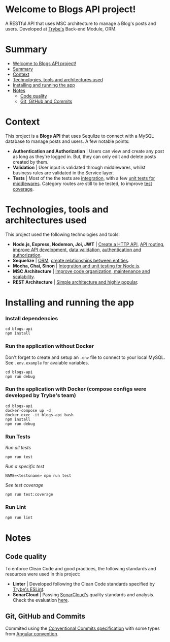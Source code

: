 # Welcome to Blogs API project!
A RESTful API that uses MSC architecture to manage a Blog's posts and users. Developed at [Trybe's](https://www.betrybe.com/) Back-end Module, ORM.


# Summary
- [Welcome to Blogs API project!](#welcome-to-blogs-api-project)
- [Summary](#summary)
- [Context](#context)
- [Technologies, tools and architectures used](#technologies-tools-and-architectures-used)
- [Installing and running the app](#installing-and-running-the-app)
- [Notes](#notes)
  - [Code quality](#code-quality)
  - [Git, GitHub and Commits](#git-github-and-commits)


# Context
This project is a __Blogs API__ that uses Sequlize to connect with a MySQL database to manage posts and users. A few notable points:
 * __Authentication and Authorization__ | Users can view and create any post as long as they're logged in. But, they can only edit and delete posts created by them.
 * __Validation__ | User input is validated through middlewares, whilst business rules are validated in the Service layer.
 * __Tests__ | Most of the the tests are [integration](https://kentcdodds.com/blog/the-testing-trophy-and-testing-classifications), with a few [unit tests for middlewares](https://yonigoldberg.medium.com/yoni-goldberg-javascript-nodejs-testing-best-practices-2b98924c9347). Category routes are still to be tested, to improve [test coverage](https://martinfowler.com/bliki/TestCoverage.html).


# Technologies, tools and architectures used
This project used the following technologies and tools:
  * __Node.js, Express, Nodemon, Joi, JWT__ | [Create a HTTP API](http://expressjs.com/), [API routing](https://expressjs.com/en/guide/routing.html), [improve API development](https://www.npmjs.com/package/nodemon), [data validation](https://joi.dev/api/?v=17.6.0), [authentication and authorization](https://jwt.io/).
  * __Sequelize__ | [ORM](https://sequelize.org/v5/manual/getting-started.html), [create relationships between entities](https://medium.com/@eth3rnit3/sequelize-relationships-ultimate-guide-f26801a75554).
  * __Mocha, Chai, Sinon__ | [Integration and unit testing for Node.js](https://mochajs.org/).
  * __MSC Architecture__ | [Improve code organization, maintenance and scalability](https://martinfowler.com/architecture/).
  * __REST Architecture__ | [Simple architecture and highly popular](https://restfulapi.net/).

# Installing and running the app
### Install dependencies
```
cd blogs-api
npm install
```
### Run the application without Docker
Don't forget to create and setup an `.env` file to connect to your local MySQL. See `.env.example` for avaiable variables.

```
cd blogs-api
npm run debug
```

### Run the application with Docker (compose configs were developed by Trybe's team)
```
cd blogs-api
docker-compose up -d
docker exec -it blogs-api bash
npm install
npm run debug
```

### Run Tests
*Run all tests*
```
npm run test
```
*Run a specific test*
```
NAME=<testsname> npm run test
```
*See test coverage*
```
npm run test:coverage
```

### Run Lint
```
npm run lint
```

# Notes
## Code quality
To enforce Clean Code and good practices, the following standards and resources were used in this project:
* __Linter__ | Developed following the Clean Code standards specified by [Trybe's ESLint](https://github.com/betrybe/eslint-config-trybe).
* __SonarCloud__ | Passing [SonarCloud's](https://sonarcloud.io/) quality standards and analysis. Check the evaluation [here](https://sonarcloud.io/project/overview?id=ibrahimborba_store-manager).
## Git, GitHub and Commits
Commited using the [Conventional Commits specification](https://www.conventionalcommits.org/en/v1.0.0/) with some types from [Angular convention](https://github.com/angular/angular/blob/22b96b9/CONTRIBUTING.md#-commit-message-guidelines).

